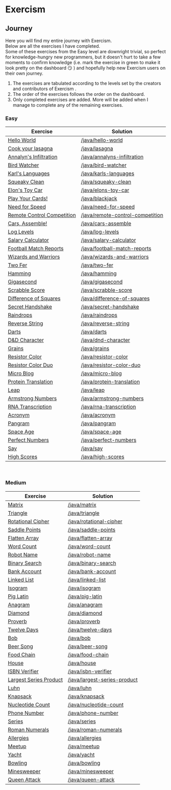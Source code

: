 # Exercism

## Journey

Here you will find my entire journey with Exercism. <br>
Below are all the exercises I have completed. <br>
Some of these exercises from the Easy level are downright trivial, so perfect for knowledge-hungry new programmers, but it doesn't hurt to take a few moments to confirm knowledge (i.e. mark the exercise in green to make it look pretty on the dashboard :smirk: ) and hopefully help new Exercism users on their own journey.

1. The exercises are tabulated according to the levels set by the creators and contributors of Exercism . 
2. The order of the exercises follows the order on the dashboard.
3. Only completed exercises are added. More will be added when I manage to complete any of the remaining exercises.


### Easy
| Exercise | Solution |
| --- | --- |
| [Hello World](https://exercism.org/tracks/java/exercises/hello-world) | [/java/hello-world](https://github.com/dambolewski/Exercism/tree/main/java/hello-world) |
| [Cook your lasagna](https://exercism.org/tracks/java/exercises/lasagna) | [/java/lasagna](https://github.com/dambolewski/Exercism/tree/main/java/lasagna) |
| [Annalyn's Infiltration](https://exercism.org/tracks/java/exercises/annalyns-infiltration) | [/java/annalyns-infiltration](https://github.com/dambolewski/Exercism/tree/main/java/annalyns-infiltration) |
| [Bird Watcher](https://exercism.org/tracks/java/exercises/bird-watcher) | [/java/bird-watcher](https://github.com/dambolewski/Exercism/tree/main/java/bird-watcher) |
| [Karl's Languages](https://exercism.org/tracks/java/exercises/karls-languages) | [/java/karls-languages](https://github.com/dambolewski/Exercism/tree/main/java/karls-languages) |
| [Squeaky Clean](https://exercism.org/tracks/java/exercises/squeaky-clean) | [/java/squeaky-clean](https://github.com/dambolewski/Exercism/tree/main/java/squeaky-clean) |
| [Elon's Toy Car](https://exercism.org/tracks/java/exercises/elons-toy-car) | [/java/elons-toy-car](https://github.com/dambolewski/Exercism/tree/main/java/elons-toy-car) |
| [Play Your Cards!](https://exercism.org/tracks/java/exercises/blackjack) | [/java/blackjack](https://github.com/dambolewski/Exercism/tree/main/java/blackjack) |
| [Need for Speed](https://exercism.org/tracks/java/exercises/need-for-speed) | [/java/need-for-speed](https://github.com/dambolewski/Exercism/tree/main/java/need-for-speed) |
| [Remote Control Competition](https://exercism.org/tracks/java/exercises/remote-control-competition) | [/java/remote-control-competition](https://github.com/dambolewski/Exercism/tree/main/java/remote-control-competition) |
| [Cars, Assemble!](https://exercism.org/tracks/java/exercises/cars-assemble) | [/java/cars-assemble](https://github.com/dambolewski/Exercism/tree/main/java/cars-assemble) |
| [Log Levels](https://exercism.org/tracks/java/exercises/log-levels) | [/java/log-levels](https://github.com/dambolewski/Exercism/tree/main/java/log-levels) |
| [Salary Calculator](https://exercism.org/tracks/java/exercises/salary-calculator) | [/java/salary-calculator](https://github.com/dambolewski/Exercism/tree/main/java/salary-calculator) |
| [Football Match Reports](https://exercism.org/tracks/java/exercises/football-match-reports) | [/java/football-match-reports](https://github.com/dambolewski/Exercism/tree/main/java/football-match-reports) |
| [Wizards and Warriors](https://exercism.org/tracks/java/exercises/wizards-and-warriors) | [/java/wizards-and-warriors](https://github.com/dambolewski/Exercism/tree/main/java/wizards-and-warriors) |
| [Two Fer](https://exercism.org/tracks/java/exercises/two-fer) | [/java/two-fer](https://github.com/dambolewski/Exercism/tree/main/java/two-fer) |
| [Hamming](https://exercism.org/tracks/java/exercises/hamming) | [/java/hamming](https://github.com/dambolewski/Exercism/tree/main/java/hamming) |
| [Gigasecond](https://exercism.org/tracks/java/exercises/gigasecond) | [/java/gigasecond](https://github.com/dambolewski/Exercism/tree/main/java/gigasecond) |
| [Scrabble Score](https://exercism.org/tracks/java/exercises/scrabble-score) | [/java/scrabble-score](https://github.com/dambolewski/Exercism/tree/main/java/scrabble-score) |
| [Difference of Squares](https://exercism.org/tracks/java/exercises/difference-of-squares) | [/java/difference-of-squares](https://github.com/dambolewski/Exercism/tree/main/java/difference-of-squares) |
| [Secret Handshake](https://exercism.org/tracks/java/exercises/secret-handshake) | [/java/secret-handshake](https://github.com/dambolewski/Exercism/tree/main/java/secret-handshake) |
| [Raindrops](https://exercism.org/tracks/java/exercises/raindrops) | [/java/raindrops](https://github.com/dambolewski/Exercism/tree/main/java/raindrops) |
| [Reverse String](https://exercism.org/tracks/java/exercises/reverse-string) | [/java/reverse-string](https://github.com/dambolewski/Exercism/tree/main/java/reverse-string) |
| [Darts](https://exercism.org/tracks/java/exercises/darts) | [/java/darts](https://github.com/dambolewski/Exercism/tree/main/java/darts) |
| [D&D Character](https://exercism.org/tracks/java/exercises/dnd-character) | [/java/dnd-character](https://github.com/dambolewski/Exercism/tree/main/java/dnd-character) |
| [Grains](https://exercism.org/tracks/java/exercises/grains) | [/java/grains](https://github.com/dambolewski/Exercism/tree/main/java/grains) |
| [Resistor Color](https://exercism.org/tracks/java/exercises/resistor-color) | [/java/resistor-color](https://github.com/dambolewski/Exercism/tree/main/java/resistor-color)  |
| [Resistor Color Duo](https://exercism.org/tracks/java/exercises/resistor-color-duo) | [/java/resistor-color-duo](https://github.com/dambolewski/Exercism/tree/main/java/resistor-color-duo) |
| [Micro Blog](https://exercism.org/tracks/java/exercises/micro-blog) | [/java/micro-blog](https://github.com/dambolewski/Exercism/tree/main/java/micro-blog) |
| [Protein Translation](https://exercism.org/tracks/java/exercises/protein-translation) | [/java/protein-translation](https://github.com/dambolewski/Exercism/tree/main/java/protein-translation) |
| [Leap](https://exercism.org/tracks/java/exercises/leap) | [/java/leap](https://github.com/dambolewski/Exercism/tree/main/java/leap) |
| [Armstrong Numbers](https://exercism.org/tracks/java/exercises/armstrong-numbers) | [/java/armstrong-numbers](https://github.com/dambolewski/Exercism/tree/main/java/armstrong-numbers)|
| [RNA Transcription](https://exercism.org/tracks/java/exercises/rna-transcription) | [/java/rna-transcription](https://github.com/dambolewski/Exercism/tree/main/java/rna-transcription) |
| [Acronym](https://exercism.org/tracks/java/exercises/acronym) | [/java/acronym](https://github.com/dambolewski/Exercism/tree/main/java/acronym) |
| [Pangram](https://exercism.org/tracks/java/exercises/pangram) | [/java/pangram](https://github.com/dambolewski/Exercism/tree/main/java/pangram) |
| [Space Age](https://exercism.org/tracks/java/exercises/space-age) | [/java/space-age](https://github.com/dambolewski/Exercism/tree/main/java/space-age) |
| [Perfect Numbers](https://exercism.org/tracks/java/exercises/perfect-numbers) | [/java/perfect-numbers](https://github.com/dambolewski/Exercism/tree/master/java/perfect-numbers) |
| [Say](https://exercism.org/tracks/java/exercises/say) | [/java/say](https://github.com/dambolewski/Exercism/tree/master/java/say) |
| [High Scores](https://exercism.org/tracks/java/exercises/high-scores) | [/java/high-scores](https://github.com/dambolewski/Exercism/tree/master/java/high-scores) |
<br>

### Medium
| Exercise | Solution |
| --- | --- |
| [Matrix](https://exercism.org/tracks/java/exercises/matrix) | [/java/matrix](https://github.com/dambolewski/Exercism/tree/main/java/matrix) |
| [Triangle](https://exercism.org/tracks/java/exercises/triangle) | [/java/triangle](https://github.com/dambolewski/Exercism/tree/main/java/triangle) |
| [Rotational Cipher](https://exercism.org/tracks/java/exercises/rotational-cipher) | [/java/rotational-cipher](https://github.com/dambolewski/Exercism/tree/main/java/rotational-cipher) |
| [Saddle Points](https://exercism.org/tracks/java/exercises/saddle-points) | [/java/saddle-points](https://github.com/dambolewski/Exercism/tree/main/java/saddle-points) |
| [Flatten Array](https://exercism.org/tracks/java/exercises/flatten-array) | [/java/flatten-array](https://github.com/dambolewski/Exercism/tree/main/java/flatten-array) |
| [Word Count](https://exercism.org/tracks/java/exercises/word-count) | [/java/word-count](https://github.com/dambolewski/Exercism/tree/main/java/word-count) |
| [Robot Name](https://exercism.org/tracks/java/exercises/robot-name) | [/java/robot-name](https://github.com/dambolewski/Exercism/tree/main/java/robot-name) |
| [Binary Search](https://exercism.org/tracks/java/exercises/binary-search) | [/java/binary-search](https://github.com/dambolewski/Exercism/tree/main/java/binary-search) |
| [Bank Account](https://exercism.org/tracks/java/exercises/bank-account) | [/java/bank-account](https://github.com/dambolewski/Exercism/tree/main/java/bank-account) |
| [Linked List](https://exercism.org/tracks/java/exercises/linked-list) | [/java/linked-list](https://github.com/dambolewski/Exercism/tree/main/java/linked-list) |
| [Isogram](https://exercism.org/tracks/java/exercises/isogram) | [/java/isogram](https://github.com/dambolewski/Exercism/tree/main/java/isogram) |
| [Pig Latin](https://exercism.org/tracks/java/exercises/pig-latin) | [/java/pig-latin](https://github.com/dambolewski/Exercism/tree/main/java/pig-latin) |
| [Anagram](https://exercism.org/tracks/java/exercises/anagram) | [/java/anagram](https://github.com/dambolewski/Exercism/tree/main/java/anagram) |
| [Diamond](https://exercism.org/tracks/java/exercises/diamond) | [/java/diamond](https://github.com/dambolewski/Exercism/tree/main/java/diamond) |
| [Proverb](https://exercism.org/tracks/java/exercises/proverb) | [/java/proverb](https://github.com/dambolewski/Exercism/tree/main/java/proverb) |
| [Twelve Days](https://exercism.org/tracks/java/exercises/twelve-days) | [/java/twelve-days](https://github.com/dambolewski/Exercism/tree/main/java/twelve-days) |
| [Bob](https://exercism.org/tracks/java/exercises/bob) | [/java/bob](https://github.com/dambolewski/Exercism/tree/main/java/bob) |
| [Beer Song](https://exercism.org/tracks/java/exercises/beer-song) | [/java/beer-song](https://github.com/dambolewski/Exercism/tree/main/java/beer-song) |
| [Food Chain](https://exercism.org/tracks/java/exercises/food-chain) | [/java/food-chain](https://github.com/dambolewski/Exercism/tree/main/java/food-chain) |
| [House](https://exercism.org/tracks/java/exercises/house) | [/java/house](https://github.com/dambolewski/Exercism/tree/main/java/house) |
| [ISBN Verifier](https://exercism.org/tracks/java/exercises/isbn-verifier) | [/java/isbn-verifier](https://github.com/dambolewski/Exercism/tree/main/java/isbn-verifier) |
| [Largest Series Product](https://exercism.org/tracks/java/exercises/largest-series-product) | [/java/largest-series-product](https://github.com/dambolewski/Exercism/tree/main/java/largest-series-product) |
| [Luhn](https://exercism.org/tracks/java/exercises/luhn) | [/java/luhn](https://github.com/dambolewski/Exercism/tree/main/java/luhn) |
| [Knapsack](https://exercism.org/tracks/java/exercises/knapsack) | [/java/knapsack](https://github.com/dambolewski/Exercism/tree/main/java/knapsack) |
| [Nucleotide Count](https://exercism.org/tracks/java/exercises/nucleotide-count) | [/java/nucleotide-count](https://github.com/dambolewski/Exercism/tree/main/java/nucleotide-count) |
| [Phone Number](https://exercism.org/tracks/java/exercises/phone-number) | [/java/phone-number](https://github.com/dambolewski/Exercism/tree/main/java/phone-number) |
| [Series](https://exercism.org/tracks/java/exercises/series) | [/java/series](https://github.com/dambolewski/Exercism/tree/main/java/series) |
| [Roman Numerals](https://exercism.org/tracks/java/exercises/roman-numerals) | [/java/roman-numerals](https://github.com/dambolewski/Exercism/tree/main/java/roman-numerals) |
| [Allergies](https://exercism.org/tracks/java/exercises/allergies) | [/java/allergies](https://github.com/dambolewski/Exercism/tree/main/java/allergies) |
| [Meetup](https://exercism.org/tracks/java/exercises/meetup) | [/java/meetup](https://github.com/dambolewski/Exercism/tree/main/java/meetup) |
| [Yacht](https://exercism.org/tracks/java/exercises/yacht) | [/java/yacht](https://github.com/dambolewski/Exercism/tree/master/java/yacht) |
| [Bowling](https://exercism.org/tracks/java/exercises/bowling) | [/java/bowling](https://github.com/dambolewski/Exercism/tree/master/java/bowling) |
| [Minesweeper](https://exercism.org/tracks/java/exercises/minesweeper) | [/java/minesweeper](https://github.com/dambolewski/Exercism/tree/master/java/minesweeper) |
| [Queen Attack](https://exercism.org/tracks/java/exercises/queen-attack) | [/java/queen-attack](https://github.com/dambolewski/Exercism/tree/master/java/queen-attack) |
<br>

